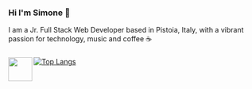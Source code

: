 ### Hi I'm Simone 👋

I am a Jr. Full Stack Web Developer based in Pistoia, Italy, with a vibrant passion for technology, music and coffee ☕ 
###
<a href="https://www.linkedin.com/in/simone-morieri/"><img src="https://www.erikpretto.it/wp-content/uploads/2018/01/linkedin-logo-copy.png" align="left" height="48" width="48" ></a>
###
[![Top Langs](https://github-readme-stats.vercel.app/api/top-langs/?username=elmurie&langs_count=8&layout=compact)](https://github.com/elmurie/github-readme-stats)

